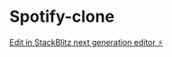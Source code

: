 # Spotify-clone

[Edit in StackBlitz next generation editor ⚡️](https://stackblitz.com/~/github.com/RupamCodes/Spotify-clone)